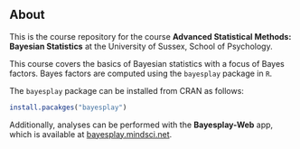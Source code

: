 ## About

This is the course repository for the course **Advanced Statistical
Methods: Bayesian Statistics** at the University of Sussex, School of
Psychology. 

This course covers the basics of Bayesian statistics with a focus of Bayes
factors. Bayes factors are computed using the `bayesplay` package in `R`.

The `bayesplay` package can be installed from CRAN as follows:

```r
install.pacakges("bayesplay")
```

Additionally, analyses can be performed with the **Bayesplay-Web** app,
which is available at
[bayesplay.mindsci.net](https://bayesplay.mindsci.net).


